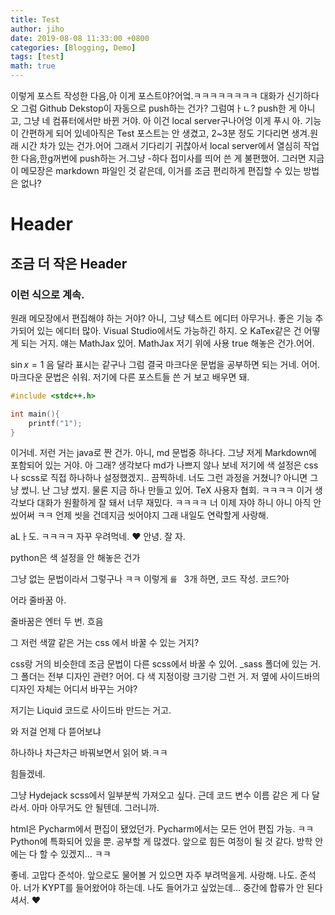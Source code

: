 ```yaml
---
title: Test
author: jiho
date: 2019-08-08 11:33:00 +0800
categories: [Blogging, Demo]
tags: [test]
math: true
---
```


이렇게 포스트 작성한 다음,아 이게 포스트야?어엌.ㅋㅋㅋㅋㅋㅋㅋㅋ 대화가 신기하다 오 그럼 Github Dekstop이 자동으로 push하는 건가? 그럼여ㅏㄴ?
push한 게 아니고, 그냥 네 컴퓨터에서만 바뀐 거야.
아 이건 local server구나어엉
이게 푸시
아. 기능이 간편하게 되어 있네아직은 Test 포스트는 안 생겼고,
2~3분 정도 기다리면 생겨.원래 시간 차가 있는 건가.어어 그래서 기다리기 귀찮아서 local server에서 열심히 작업한 다음,한g꺼번에 push하는 거.그냥 -하다 접미사를 띄어 쓴 게 불편했어.
그러면 지금 이 메모장은 markdown 파일인 것 같은데, 이거를 조금 편리하게 편집할 수 있는 방법은 없나?
# Header
## 조금 더 작은 Header
### 이런 식으로 계속.
원래 메모장에서 편집해야 하는 거야?
아니, 그냥 텍스트 에디터 아무거나.
좋은 기능 추가되어 있는 에디터 많아.
Visual Studio에서도 가능하긴 하지.
오
KaTex같은 건 어떻게 되는 거지.
얘는 MathJax 있어. MathJax 저기 위에 사용 true 해놓은 건가.어어.

$\sin{x}=1$
음 달라 표시는 같구나
그럼 결국 마크다운 문법을 공부하면 되는 거네.
어어.
마크다운 문법은 쉬워.
저기에 다른 포스트들 쓴 거 보고 배우면 돼.

```cpp
#include <stdc++.h>

int main(){
	printf("1");
}
```
이거네. 저런 거는 java로 짠 건가. 아니, md 문법중 하나다.
그냥 저게 Markdown에 포함되어 있는 거야. 
아 그래? 생각보다 md가 나쁘지 않나 보네
저기에 색 설정은 css나 scss로 직접 하나하나 설정했겠지..
끔찍하네. 너도 그런 과정을 거쳤니? 아니면 그냥 썼니.
난 그냥 썼지. 물론 지금 하나 만들고 있어.
TeX 사용자 협회.
ㅋㅋㅋㅋ
이거 생각보다 대화가 원활하게 잘 돼서 너무 재밌다.
ㅋㅋㅋㅋ
너 이제 자야 하니
아니 아직 안 씼어써 ㅋㅋ
언제 씻을 건데지금 씻어야지
그래
내일도 연락할게
사랑해.

aLㅏ도.
ㅋㅋㅋㅋ 자꾸 우려먹네.
♥ 안녕. 잘 자.

python은 색 설정을 안 해놓은 건가

그냥 없는 문법이라서 그렇구나
ㅋㅋ
이렇게 `를 ` 3개 하면, 코드 작성. 코드?아

어라 줄바꿈 아.

줄바꿈은 엔터 두 번. 흐음

그 저런 색깔 같은 거는 css 에서 바꿀 수 있는 거지?

css랑 거의 비슷한데 조금 문법이 다른 scss에서 바꿀 수 있어.
_sass 폴더에 있는 거. 그 폴더는 전부 디자인 관련?
어어.
다 색 지정이랑 크기랑 그런 거.
저 옆에 사이드바의 디자인 자체는 어디서 바꾸는 거야?

저기는 Liquid 코드로 사이드바 만드는 거고.

와 저걸 언제 다 뜯어보냐

하나하나 차근차근 바꿔보면서 읽어 봐.ㅋㅋ

힘들겠네.

그냥 Hydejack scss에서 일부분씩 가져오고 싶다.
근데 코드 변수 이름 같은 게 다 달라서. 아마 아무거도 안 될텐데. 그러니까.

html은 Pycharm에서 편집이 됐었던가.
Pycharm에서는 모든 언어 편집 가능. ㅋㅋ
Python에 특화되어 있을 뿐. 공부할 게 많겠다. 앞으로 힘든 여정이 될 것 같다. 방학 안에는 다 할 수 있겠지... ㅋㅋ

좋네. 고맙다 준석아. 앞으로도 물어볼 거 있으면 자주 부려먹을게. 사랑해. 나도. 준석아. 너가 KYPT를 들어왔어야 하는데.  나도 들어가고 싶었는데... 중간에 합류가 안 된다셔서. ♥
